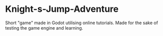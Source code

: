 # Knight-s-Jump-Adventure
Short "game" made in Godot utilising online tutorials. Made for the sake of testing the game engine and learning.
